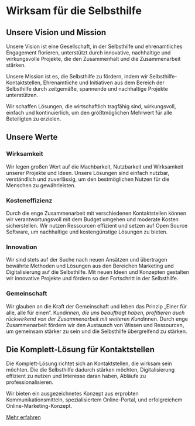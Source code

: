 # Wirksam für die Selbsthilfe

## Unsere Vision und Mission

Unsere Vision ist eine Gesellschaft, in der Selbsthilfe und ehrenamtliches Engagement florieren, unterstützt durch innovative, nachhaltige und wirkungsvolle Projekte, die den Zusammenhalt und die Zusammenarbeit stärken.

Unsere Mission ist es, die Selbsthilfe zu fördern, indem wir Selbsthilfe-Kontaktstellen, Ehrenamtliche und Initiativen aus dem Bereich der Selbsthilfe durch zeitgemäße, spannende und nachhaltige Projekte unterstützen. 

Wir schaffen Lösungen, die wirtschaftlich tragfähig sind, wirkungsvoll, einfach und kontinuierlich, um den größtmöglichen Mehrwert für alle Beteiligten zu erzielen.

## Unsere Werte

### Wirksamkeit

Wir legen großen Wert auf die Machbarkeit, Nutzbarkeit und Wirksamkeit unserer Projekte und Ideen. Unsere Lösungen sind einfach nutzbar, verständlich und zuverlässig, um den bestmöglichen Nutzen für die Menschen zu gewährleisten.

### Kosteneffizienz

Durch die enge Zusammenarbeit mit verschiedenen Kontaktstellen können wir verantwortungsvoll mit dem Budget umgehen und moderate Kosten sicherstellen. Wir nutzen Ressourcen effizient und setzen auf Open Source Software, um nachhaltige und kostengünstige Lösungen zu bieten.

### Innovation

Wir sind stets auf der Suche nach neuen Ansätzen und übertragen bewährte Methoden und Lösungen aus den Bereichen Marketing und Digitalisierung auf die Selbsthilfe. Mit neuen Ideen und Konzepten gestalten wir innovative Projekte und fördern so den Fortschritt in der Selbsthilfe.

### Gemeinschaft

Wir glauben an die Kraft der Gemeinschaft und leben das Prinzip „Einer für alle, alle für einen“. Kund*innen, die uns beauftragt haben, profitieren auch rückwirkend von der Zusammenarbeit mit weiteren Kund*innen. Durch enge Zusammenarbeit fördern wir den Austausch von Wissen und Ressourcen, um gemeinsam stärker zu sein und die Selbsthilfe übergreifend zu stärken.


## Die Komplett-Lösung für Kontaktstellen

Die Komplett-Lösung richtet sich an Kontaktstellen, die wirksam sein möchten. Die die Selbsthilfe dadurch stärken möchten, Digitalisierung effizient zu nutzen und Interesse daran haben, Abläufe zu professionalisieren.

Wir bieten ein ausgezeichnetes Konzept aus erprobten Kommunikationsmitteln, spezialisiertem Online-Portal, und erfolgreichem Online-Marketing-Konzept.

[Mehr erfahren](https://neue-selbsthilfe.de/f%C3%BCr-kontaktstellen/)

